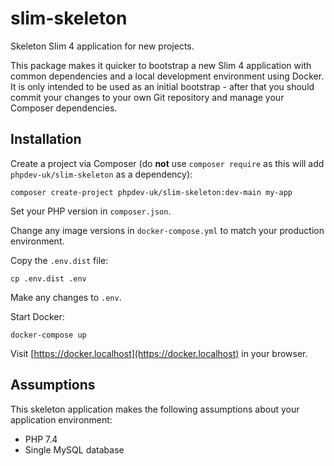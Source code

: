 # slim-skeleton

Skeleton Slim 4 application for new projects.

This package makes it quicker to bootstrap a new Slim 4 application with common
dependencies and a local development environment using Docker. It is only
intended to be used as an initial bootstrap - after that you should commit your
changes to your own Git repository and manage your Composer dependencies.

## Installation

Create a project via Composer (do **not** use `composer require` as this will
add `phpdev-uk/slim-skeleton` as a dependency):

`composer create-project phpdev-uk/slim-skeleton:dev-main my-app`

Set your PHP version in `composer.json`.

Change any image versions in `docker-compose.yml` to match your production environment.

Copy the `.env.dist` file:

`cp .env.dist .env`

Make any changes to `.env`.

Start Docker:

`docker-compose up`

Visit [https://docker.localhost](https://docker.localhost) in your browser.

## Assumptions

This skeleton application makes the following assumptions about your application environment:

* PHP 7.4
* Single MySQL database
